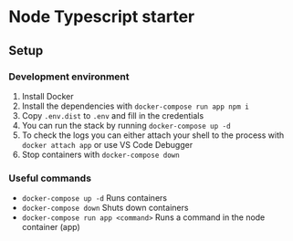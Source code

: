 # Node Typescript starter

## Setup

### Development environment

1. Install Docker
2. Install the dependencies with `docker-compose run app npm i`
3. Copy `.env.dist` to `.env` and fill in the credentials
4. You can run the stack by running `docker-compose up -d`
5. To check the logs you can either attach your shell to the process with `docker attach app` or use VS Code Debugger
6. Stop containers with `docker-compose down`

### Useful commands

- `docker-compose up -d` Runs containers
- `docker-compose down` Shuts down containers
- `docker-compose run app <command>` Runs a command in the node container (app)
